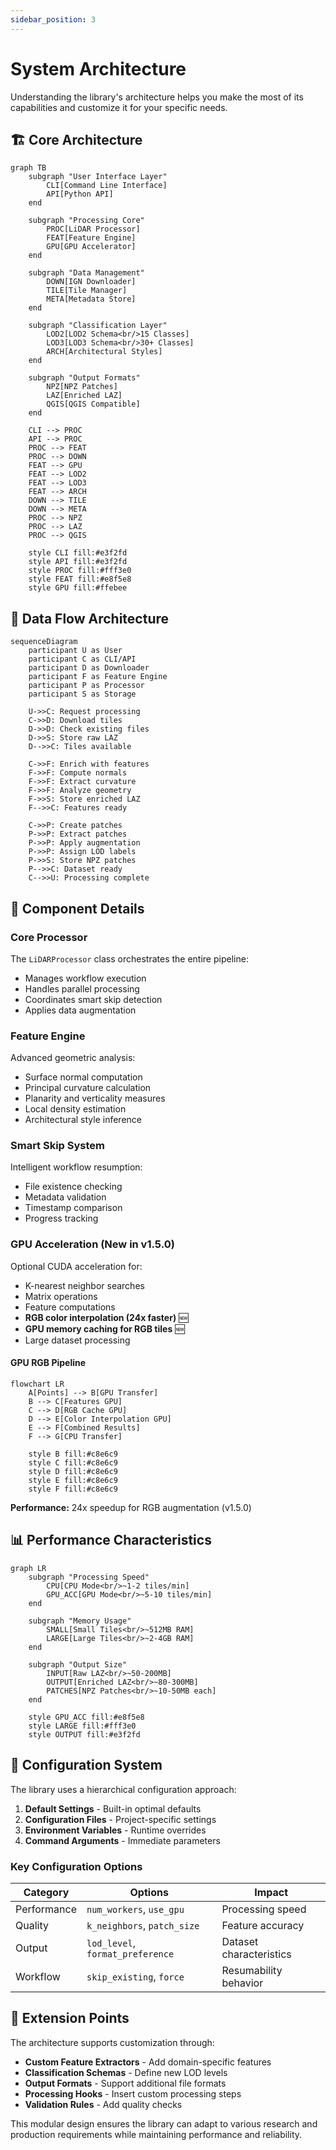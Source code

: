 ```yaml
---
sidebar_position: 3
---
```


# System Architecture

Understanding the library's architecture helps you make the most of its capabilities and customize it for your specific needs.

## 🏗️ Core Architecture

```mermaid
graph TB
    subgraph "User Interface Layer"
        CLI[Command Line Interface]
        API[Python API]
    end

    subgraph "Processing Core"
        PROC[LiDAR Processor]
        FEAT[Feature Engine]
        GPU[GPU Accelerator]
    end

    subgraph "Data Management"
        DOWN[IGN Downloader]
        TILE[Tile Manager]
        META[Metadata Store]
    end

    subgraph "Classification Layer"
        LOD2[LOD2 Schema<br/>15 Classes]
        LOD3[LOD3 Schema<br/>30+ Classes]
        ARCH[Architectural Styles]
    end

    subgraph "Output Formats"
        NPZ[NPZ Patches]
        LAZ[Enriched LAZ]
        QGIS[QGIS Compatible]
    end

    CLI --> PROC
    API --> PROC
    PROC --> FEAT
    PROC --> DOWN
    FEAT --> GPU
    FEAT --> LOD2
    FEAT --> LOD3
    FEAT --> ARCH
    DOWN --> TILE
    DOWN --> META
    PROC --> NPZ
    PROC --> LAZ
    PROC --> QGIS

    style CLI fill:#e3f2fd
    style API fill:#e3f2fd
    style PROC fill:#fff3e0
    style FEAT fill:#e8f5e8
    style GPU fill:#ffebee
```

## 🔄 Data Flow Architecture

```mermaid
sequenceDiagram
    participant U as User
    participant C as CLI/API
    participant D as Downloader
    participant F as Feature Engine
    participant P as Processor
    participant S as Storage

    U->>C: Request processing
    C->>D: Download tiles
    D->>D: Check existing files
    D->>S: Store raw LAZ
    D-->>C: Tiles available

    C->>F: Enrich with features
    F->>F: Compute normals
    F->>F: Extract curvature
    F->>F: Analyze geometry
    F->>S: Store enriched LAZ
    F-->>C: Features ready

    C->>P: Create patches
    P->>P: Extract patches
    P->>P: Apply augmentation
    P->>P: Assign LOD labels
    P->>S: Store NPZ patches
    P-->>C: Dataset ready
    C-->>U: Processing complete
```

## 🧩 Component Details

### Core Processor

The `LiDARProcessor` class orchestrates the entire pipeline:

- Manages workflow execution
- Handles parallel processing
- Coordinates smart skip detection
- Applies data augmentation

### Feature Engine

Advanced geometric analysis:

- Surface normal computation
- Principal curvature calculation
- Planarity and verticality measures
- Local density estimation
- Architectural style inference

### Smart Skip System

Intelligent workflow resumption:

- File existence checking
- Metadata validation
- Timestamp comparison
- Progress tracking

### GPU Acceleration (New in v1.5.0)

Optional CUDA acceleration for:

- K-nearest neighbor searches
- Matrix operations
- Feature computations
- **RGB color interpolation (24x faster)** 🆕
- **GPU memory caching for RGB tiles** 🆕
- Large dataset processing

#### GPU RGB Pipeline

```mermaid
flowchart LR
    A[Points] --> B[GPU Transfer]
    B --> C[Features GPU]
    C --> D[RGB Cache GPU]
    D --> E[Color Interpolation GPU]
    E --> F[Combined Results]
    F --> G[CPU Transfer]

    style B fill:#c8e6c9
    style C fill:#c8e6c9
    style D fill:#c8e6c9
    style E fill:#c8e6c9
    style F fill:#c8e6c9
```

**Performance:** 24x speedup for RGB augmentation (v1.5.0)

## 📊 Performance Characteristics

```mermaid
graph LR
    subgraph "Processing Speed"
        CPU[CPU Mode<br/>~1-2 tiles/min]
        GPU_ACC[GPU Mode<br/>~5-10 tiles/min]
    end

    subgraph "Memory Usage"
        SMALL[Small Tiles<br/>~512MB RAM]
        LARGE[Large Tiles<br/>~2-4GB RAM]
    end

    subgraph "Output Size"
        INPUT[Raw LAZ<br/>~50-200MB]
        OUTPUT[Enriched LAZ<br/>~80-300MB]
        PATCHES[NPZ Patches<br/>~10-50MB each]
    end

    style GPU_ACC fill:#e8f5e8
    style LARGE fill:#fff3e0
    style OUTPUT fill:#e3f2fd
```

## 🔧 Configuration System

The library uses a hierarchical configuration approach:

1. **Default Settings** - Built-in optimal defaults
2. **Configuration Files** - Project-specific settings
3. **Environment Variables** - Runtime overrides
4. **Command Arguments** - Immediate parameters

### Key Configuration Options

| Category    | Options                          | Impact                  |
| ----------- | -------------------------------- | ----------------------- |
| Performance | `num_workers`, `use_gpu`         | Processing speed        |
| Quality     | `k_neighbors`, `patch_size`      | Feature accuracy        |
| Output      | `lod_level`, `format_preference` | Dataset characteristics |
| Workflow    | `skip_existing`, `force`         | Resumability behavior   |

## 🚀 Extension Points

The architecture supports customization through:

- **Custom Feature Extractors** - Add domain-specific features
- **Classification Schemas** - Define new LOD levels
- **Output Formats** - Support additional file formats
- **Processing Hooks** - Insert custom processing steps
- **Validation Rules** - Add quality checks

This modular design ensures the library can adapt to various research and production requirements while maintaining performance and reliability.
